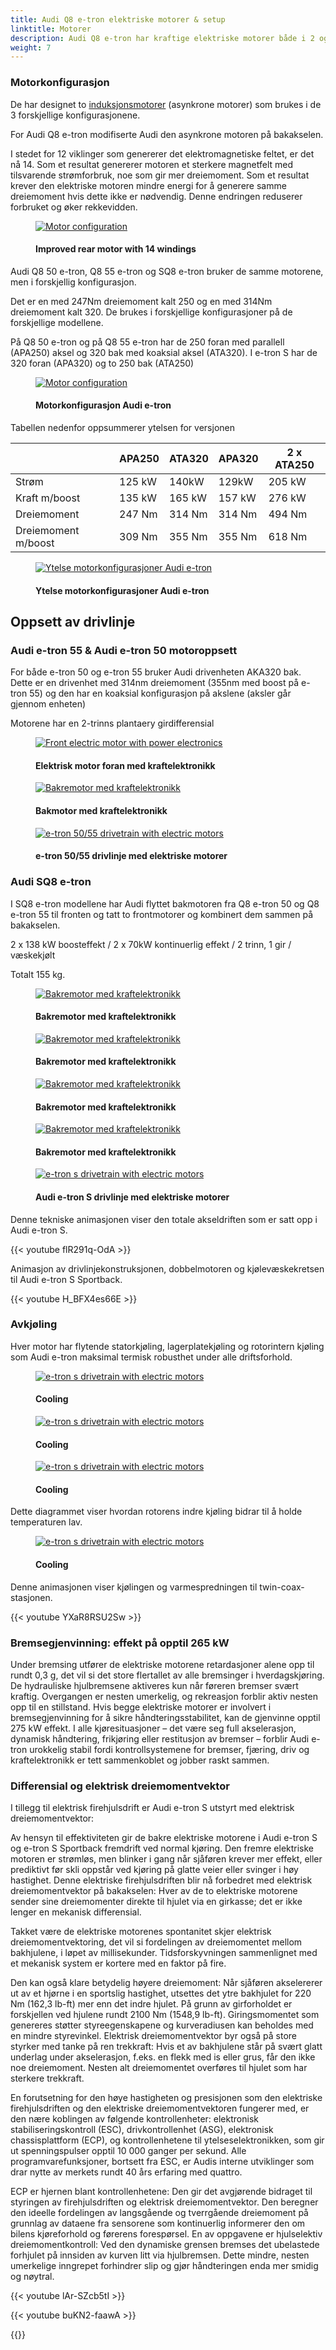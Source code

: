 ```yaml
---
title: Audi Q8 e-tron elektriske motorer & setup
linktitle: Motorer
description: Audi Q8 e-tron har kraftige elektriske motorer både i 2 og 3 motorkonfigurasjon. Audi Q8 e-tron har 3 forskjellige motorkonfigurasjoner.
weight: 7
---
```

<!-- markdownlint-disable MD033 -->
### Motorkonfigurasjon

De har designet to [induksjonsmotorer](https://en.wikipedia.org/wiki/Induction_motor) (asynkrone motorer) som brukes i de 3 forskjellige konfigurasjonene.

For Audi Q8 e-tron modifiserte Audi den asynkrone motoren på bakakselen.

I stedet for 12 viklinger som genererer det elektromagnetiske feltet, er det nå 14. Som et resultat genererer motoren et sterkere magnetfelt med tilsvarende strømforbruk, noe som gir mer dreiemoment. Som et resultat krever den elektriske motoren mindre energi for å generere samme dreiemoment hvis dette ikke er nødvendig. Denne endringen reduserer forbruket og øker rekkevidden.

<figure>
    <a href="https://media.electrichasgoneaudi.net/multimedia/models/q8-e-tron/drivetrain/motor/windings.jpg">
        <img src="https://media.electrichasgoneaudi.net/multimedia/models/q8-e-tron/drivetrain/motor/windings_st.jpg" alt="Motor configuration" title="Motor configuration">
    </a>
    <figcaption><h4>Improved rear motor with 14 windings</h4></figcaption>
</figure>

Audi Q8 50 e-tron, Q8 55 e-tron og SQ8 e-tron bruker de samme motorene, men i forskjellig konfigurasjon.

Det er en med 247Nm dreiemoment kalt 250 og en med 314Nm dreiemoment kalt 320.
De brukes i forskjellige konfigurasjoner på de forskjellige modellene.

På Q8 50 e-tron og på Q8 55 e-tron har de 250 foran med parallell (APA250) aksel og 320 bak med koaksial aksel (ATA320). I e-tron S har de 320 foran (APA320) og to 250 bak (ATA250)

<figure>
    <a href="https://media.electrichasgoneaudi.net/multimedia/models/e-tron/drivetrain/motor/motorconfig_1.png">
        <img src="https://media.electrichasgoneaudi.net/multimedia/models/e-tron/drivetrain/motor/motorconfig_1s.png" alt="Motor configuration" title="Motor configuration">
    </a>
    <figcaption><h4>Motorkonfigurasjon Audi e-tron</h4></figcaption>
</figure>

Tabellen nedenfor oppsummerer ytelsen for versjonen

| | APA250 | ATA320 | APA320 | 2 x ATA250 |
| ------------- | ------------- | ------------- | ------------- | ------------- |
| Strøm | 125 kW | 140kW | 129kW | 205 kW |
| Kraft m/boost | 135 kW | 165 kW | 157 kW | 276 kW |
| Dreiemoment | 247 Nm | 314 Nm| 314 Nm | 494 Nm |
| Dreiemoment m/boost | 309 Nm | 355 Nm| 355 Nm | 618 Nm |

<figure>
    <a href="https://media.electrichasgoneaudi.net/multimedia/models/e-tron/drivetrain/motor/motorperformance.png">
        <img src="https://media.electrichasgoneaudi.net/multimedia/models/e-tron/drivetrain/motor/motorperformances.png" alt="Ytelse motorkonfigurasjoner Audi e-tron" title="Ytelse motorkonfigurasjoner Audi e-tron">
    </a>
    <figcaption><h4>Ytelse motorkonfigurasjoner Audi e-tron</h4></figcaption>
</figure>

## Oppsett av drivlinje

### Audi e-tron 55 & Audi e-tron 50 motoroppsett

For både e-tron 50 og e-tron 55 bruker Audi drivenheten AKA320 bak. Dette er en drivenhet med 314nm dreiemoment (355nm med boost på e-tron 55) og den har en koaksial konfigurasjon på akslene (aksler går gjennom enheten)

Motorene har en 2-trinns plantaery girdifferensial
<figure>
    <a href="https://media.electrichasgoneaudi.net/multimedia/models/e-tron/drivetrain/motor/front_motor_schematics.jpg">
        <img src="https://media.electrichasgoneaudi.net/multimedia/models/e-tron/drivetrain/motor/front_motor_schematicss.jpg" alt="Front electric motor with power electronics" title="Front electric motor with power electronics">
    </a>
    <figcaption><h4>Elektrisk motor foran med kraftelektronikk</h4></figcaption>
</figure>

<figure>
    <a href="https://media.electrichasgoneaudi.net/multimedia/models/e-tron/drivetrain/motor/rear_motor_schematics.jpg">
        <img src="https://media.electrichasgoneaudi.net/multimedia/models/e-tron/drivetrain/motor/rear_motor_schematicss.jpg" alt="Bakremotor med kraftelektronikk" title="Bakremotor med kraftelektronikk">
    </a>
    <figcaption><h4>Bakmotor med kraftelektronikk</h4></figcaption>
</figure>

<figure>
    <a href="https://media.electrichasgoneaudi.net/multimedia/models/e-tron/drivetrain/motor/drivetrain55_50.jpg">
        <img src="https://media.electrichasgoneaudi.net/multimedia/models/e-tron/drivetrain/motor/drivetrain55_50s.jpg" alt="e-tron 50/55 drivetrain with electric motors" title="e-tron 50/55 drivetrain with electric motors">
    </a>
    <figcaption><h4>e-tron 50/55 drivlinje med elektriske motorer</h4></figcaption>
</figure>

### Audi SQ8 e-tron

I SQ8 e-tron modellene har Audi flyttet bakmotoren fra Q8 e-tron 50 og Q8 e-tron 55 til fronten og tatt to frontmotorer og kombinert dem sammen på bakakselen.

2 x 138 kW boosteffekt / 2 x 70kW kontinuerlig effekt / 2 trinn, 1 gir / væskekjølt

Totalt 155 kg.

<figure>
    <a href="https://media.electrichasgoneaudi.net/multimedia/models/e-tron/drivetrain/motor/rear_motordual_schematics.jpg">
        <img src="https://media.electrichasgoneaudi.net/multimedia/models/e-tron/drivetrain/motor/rear_motordual_schematicss.jpg" alt="Bakremotor med kraftelektronikk" title="Bakremotor med kraftelektronikk">
    </a>
    <figcaption><h4>Bakremotor med kraftelektronikk</h4></figcaption>
</figure>

<figure>
    <a href="https://media.electrichasgoneaudi.net/multimedia/models/e-tron/drivetrain/motor/rear_motordual_schematics_2.jpg">
        <img src="https://media.electrichasgoneaudi.net/multimedia/models/e-tron/drivetrain/motor/rear_motordual_schematics_2s.jpg" alt="Bakremotor med kraftelektronikk" title="Bakremotor med kraftelektronikk">
    </a>
    <figcaption><h4>Bakremotor med kraftelektronikk</h4></figcaption>
</figure>

<figure>
    <a href="https://media.electrichasgoneaudi.net/multimedia/models/e-tron/drivetrain/motor/motorschematicsdual.jpg">
        <img src="https://media.electrichasgoneaudi.net/multimedia/models/e-tron/drivetrain/motor/motorschematicsduals.jpg" alt="Bakremotor med kraftelektronikk" title="Bakremotor med kraftelektronikk">
    </a>
    <figcaption><h4>Bakremotor med kraftelektronikk</h4></figcaption>
</figure>

<figure>
    <a href="https://media.electrichasgoneaudi.net/multimedia/models/e-tron/drivetrain/motor/motorschematicsdual_2.jpg">
        <img src="https://media.electrichasgoneaudi.net/multimedia/models/e-tron/drivetrain/motor/motorschematicsdual_2s.jpg" alt="Bakremotor med kraftelektronikk" title="Bakremotor med kraftelektronikk">
    </a>
    <figcaption><h4>Bakremotor med kraftelektronikk</h4></figcaption>
</figure>

<figure>
    <a href="https://media.electrichasgoneaudi.net/multimedia/models/e-tron/drivetrain/motor/drivetrains.jpg">
        <img src="https://media.electrichasgoneaudi.net/multimedia/models/e-tron/drivetrain/motor/drivetrainss.jpg" alt="e-tron s drivetrain with electric motors" title="e-tron s drivetrain with electric motors">
    </a>
    <figcaption><h4>Audi e-tron S drivlinje med elektriske motorer</h4></figcaption>
</figure>

Denne tekniske animasjonen viser den totale akseldriften som er satt opp i Audi e-tron S.

{{< youtube flR291q-OdA >}}

Animasjon av drivlinjekonstruksjonen, dobbelmotoren og kjølevæskekretsen til Audi e-tron S Sportback.

{{< youtube H_BFX4es66E >}}

### Avkjøling

Hver motor har flytende statorkjøling, lagerplatekjøling og rotorintern kjøling som Audi e-tron maksimal termisk robusthet under alle driftsforhold.

<figure>
    <a href="https://media.electrichasgoneaudi.net/multimedia/models/e-tron/drivetrain/motor/motorcooling_1.png">
        <img src="https://media.electrichasgoneaudi.net/multimedia/models/e-tron/drivetrain/motor/motorcooling_1s.png" alt="e-tron s drivetrain with electric motors" title="e-tron s drivetrain with electric motors">
    </a>
    <figcaption><h4>Cooling</h4></figcaption>
</figure>

<figure>
    <a href="https://media.electrichasgoneaudi.net/multimedia/models/e-tron/drivetrain/motor/motorcooling_2.png">
        <img src="https://media.electrichasgoneaudi.net/multimedia/models/e-tron/drivetrain/motor/motorcooling_2s.png" alt="e-tron s drivetrain with electric motors" title="e-tron s drivetrain with electric motors">
    </a>
    <figcaption><h4>Cooling</h4></figcaption>
</figure>

<figure>
    <a href="https://media.electrichasgoneaudi.net/multimedia/models/e-tron/drivetrain/motor/motorcooling_3.png">
        <img src="https://media.electrichasgoneaudi.net/multimedia/models/e-tron/drivetrain/motor/motorcooling_3s.png" alt="e-tron s drivetrain with electric motors" title="e-tron s drivetrain with electric motors">
    </a>
    <figcaption><h4>Cooling</h4></figcaption>
</figure>

Dette diagrammet viser hvordan rotorens indre kjøling bidrar til å holde temperaturen lav.

<figure>
    <a href="https://media.electrichasgoneaudi.net/multimedia/models/e-tron/drivetrain/motor/motorcooling_4.png">
        <img src="https://media.electrichasgoneaudi.net/multimedia/models/e-tron/drivetrain/motor/motorcooling_4s.png" alt="e-tron s drivetrain with electric motors" title="e-tron s drivetrain with electric motors">
    </a>
    <figcaption><h4>Cooling</h4></figcaption>
</figure>

Denne animasjonen viser kjølingen og varmespredningen til twin-coax-stasjonen.

{{< youtube YXaR8RSU2Sw >}}

### Bremsegjenvinning: effekt på opptil 265 kW

Under bremsing utfører de elektriske motorene retardasjoner alene opp til rundt 0,3 g, det vil si det store flertallet av alle bremsinger i hverdagskjøring. De hydrauliske hjulbremsene aktiveres kun når føreren bremser svært kraftig. Overgangen er nesten umerkelig, og rekreasjon forblir aktiv nesten opp til en stillstand. Hvis begge elektriske motorer er involvert i bremsegjenvinning for å sikre håndteringsstabilitet, kan de gjenvinne opptil 275 kW effekt. I alle kjøresituasjoner – det være seg full akselerasjon, dynamisk håndtering, frikjøring eller restitusjon av bremser – forblir Audi e-tron urokkelig stabil fordi kontrollsystemene for bremser, fjæring, driv og kraftelektronikk er tett sammenkoblet og jobber raskt sammen.

### Differensial og elektrisk dreiemomentvektor

I tillegg til elektrisk firehjulsdrift er Audi e-tron S utstyrt med elektrisk dreiemomentvektor:

Av hensyn til effektiviteten gir de bakre elektriske motorene i Audi e-tron S og e-tron S Sportback fremdrift ved normal kjøring. Den fremre elektriske motoren er strømløs, men blinker i gang når sjåføren krever mer effekt, eller prediktivt før skli oppstår ved kjøring på glatte veier eller svinger i høy hastighet. Denne elektriske firehjulsdriften blir nå forbedret med elektrisk dreiemomentvektor på bakakselen: Hver av de to elektriske motorene sender sine dreiemomenter direkte til hjulet via en girkasse; det er ikke lenger en mekanisk differensial.

Takket være de elektriske motorenes spontanitet skjer elektrisk dreiemomentvektoring, det vil si fordelingen av dreiemomentet mellom bakhjulene, i løpet av millisekunder. Tidsforskyvningen sammenlignet med et mekanisk system er kortere med en faktor på fire.

Den kan også klare betydelig høyere dreiemoment: Når sjåføren akselererer ut av et hjørne i en sportslig hastighet, utsettes det ytre bakhjulet for 220 Nm (162,3 lb-ft) mer enn det indre hjulet. På grunn av girforholdet er forskjellen ved hjulene rundt 2100 Nm (1548,9 lb-ft). Giringsmomentet som genereres støtter styreegenskapene og kurveradiusen kan beholdes med en mindre styrevinkel. Elektrisk dreiemomentvektor byr også på store styrker med tanke på ren trekkraft: Hvis et av bakhjulene står på svært glatt underlag under akselerasjon, f.eks. en flekk med is eller grus, får den ikke noe dreiemoment. Nesten alt dreiemomentet overføres til hjulet som har sterkere trekkraft.

En forutsetning for den høye hastigheten og presisjonen som den elektriske firehjulsdriften og den elektriske dreiemomentvektoren fungerer med, er den nære koblingen av følgende kontrollenheter: elektronisk stabiliseringskontroll (ESC), drivkontrollenhet (ASG), elektronisk chassisplattform (ECP), og kontrollenhetene til ytelseselektronikken, som gir ut spenningspulser opptil 10 000 ganger per sekund. Alle programvarefunksjoner, bortsett fra ESC, er Audis interne utviklinger som drar nytte av merkets rundt 40 års erfaring med quattro.

ECP er hjernen blant kontrollenhetene: Den gir det avgjørende bidraget til styringen av firehjulsdriften og elektrisk dreiemomentvektor. Den beregner den ideelle fordelingen av langsgående og tverrgående dreiemoment på grunnlag av dataene fra sensorene som kontinuerlig informerer den om bilens kjøreforhold og førerens forespørsel. En av oppgavene er hjulselektiv dreiemomentkontroll: Ved den dynamiske grensen bremses det ubelastede forhjulet på innsiden av kurven litt via hjulbremsen. Dette mindre, nesten umerkelige inngrepet forhindrer slip og gjør håndteringen enda mer smidig og nøytral.

{{< youtube lAr-SZcb5tI >}}

{{< youtube buKN2-faawA >}}

{{<children description="true" />}}
